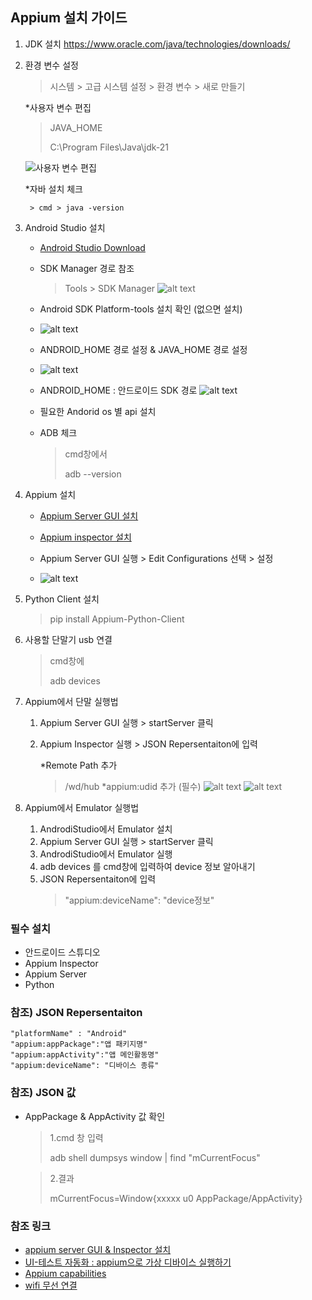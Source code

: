 ## Appium 설치 가이드
1. JDK 설치 
https://www.oracle.com/java/technologies/downloads/

2. 환경 변수 설정
    > 시스템 > 고급 시스템 설정 > 환경 변수 > 새로 만들기
    
    *사용자 변수 편집

    > JAVA_HOME
    >
    > C:\Program Files\Java\jdk-21
    
    ![사용자 변수 편집](./Resoucre/image.png)

    *자바 설치 체크

        > cmd > java -version

3. Android Studio 설치
    - [Android Studio Download](https://developer.android.com/studio?hl=ko)

    - SDK Manager 경로 참조
        > Tools > SDK Manager
        ![alt text](./Resoucre/image-5.png)

    - Android SDK Platform-tools 설치 확인 (없으면 설치)
    - ![alt text](./Resoucre/image-4.png)

    - ANDROID_HOME 경로 설정 & JAVA_HOME 경로 설정
    - ![alt text](./Resoucre/image-2.png)

    - ANDROID_HOME : 안드로이드 SDK 경로
    ![alt text](./Resoucre/image-3.png)

    - 필요한 Andorid os 별 api 설치

    - ADB 체크
        > cmd창에서
        >
        > adb --version
4. Appium 설치
    - [Appium Server GUI 설치](https://github.com/appium/appium-desktop/releases)

    - [Appium inspector 설치](https://github.com/appium/appium-inspector/releases)

    - Appium Server GUI 실행 > Edit Configurations 선택 > 설정
    - ![alt text](./Resoucre/image-1.png)

5. Python Client 설치
    > pip install Appium-Python-Client
6. 사용할 단말기 usb 연결
    > cmd창에
    >
    > adb devices
7. Appium에서 단말 실행법
    1. Appium Server GUI 실행 > startServer 클릭
    2. Appium Inspector 실행 > JSON Repersentaiton에 입력    

        *Remote Path 추가

        > /wd/hub
        *appium:udid 추가 (필수)
        ![alt text](./Resoucre/image-6.png)
        ![alt text](./Resoucre/image-7.png)
8. Appium에서 Emulator 실행법
    1. AndrodiStudio에서 Emulator 설치
    2. Appium Server GUI 실행 > startServer 클릭
    3. AndrodiStudio에서 Emulator 실행
    4. adb devices 를 cmd창에 입력하여 device 정보 알아내기
    5. JSON Repersentaiton에 입력
        > "appium:deviceName": "device정보"
### 필수 설치
- 안드로이드 스튜디오
- Appium Inspector
- Appium Server
- Python

### 참조) JSON Repersentaiton
```
"platformName" : "Android"
"appium:appPackage":"앱 패키지명"
"appium:appActivity":"앱 메인활동명"
"appium:deviceName": "디바이스 종류"
```

### 참조) JSON 값 
- AppPackage & AppActivity 값 확인
    > 1.cmd 창 입력
    >
    > adb shell dumpsys window | find "mCurrentFocus"
    
    > 2.결과 
    >
    > mCurrentFocus=Window{xxxxx u0 AppPackage/AppActivity}

### 참조 링크
- [appium server GUI & Inspector 설치](https://ddbobd.tistory.com/entry/windows-AppiumServerGUI-Inspector-install)
- [UI-테스트 자동화 : appium으로 가상 디바이스 실행하기](https://velog.io/@soyean/UI-%ED%85%8C%EC%8A%A4%ED%8A%B8-%EC%9E%90%EB%8F%99%ED%99%94-Appium%EC%9C%BC%EB%A1%9C-%EA%B0%80%EC%83%81-%EB%94%94%EB%B0%94%EC%9D%B4%EC%8A%A4-%EC%8B%A4%ED%96%89%ED%95%98%EA%B8%B0)
- [Appium capabilities](https://appium.io/docs/en/2.0/guides/caps/)
- [wifi 무선 연결](https://iteastory.com/190) 
